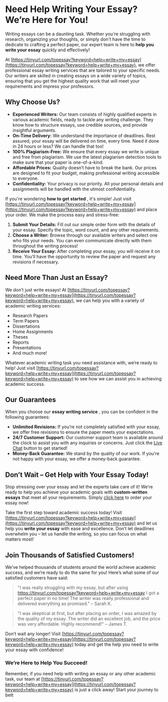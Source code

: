 # Need Help Writing Your Essay? We’re Here for You!

Writing essays can be a daunting task. Whether you're struggling with research, organizing your thoughts, or simply don't have the time to dedicate to crafting a perfect paper, our expert team is here to **help you write your essay** quickly and effectively!

At [https://tinyurl.com/topessay?keyword=help+write+my+essay](https://tinyurl.com/topessay?keyword=help+write+my+essay), we offer professional essay writing services that are tailored to your specific needs. Our writers are skilled in creating essays on a wide variety of topics, ensuring that you get the highest quality work that will meet your requirements and impress your professors.

## Why Choose Us?

- **Experienced Writers:** Our team consists of highly qualified experts in various academic fields, ready to tackle any writing challenge. They know how to structure essays, use credible sources, and provide insightful arguments.
- **On-Time Delivery:** We understand the importance of deadlines. Rest assured, your essay will be delivered on time, every time. Need it done in 24 hours or less? We can handle that too!
- **100% Plagiarism-Free:** We ensure that every essay we write is unique and free from plagiarism. We use the latest plagiarism detection tools to make sure that your paper is one-of-a-kind.
- **Affordable Prices:** Quality doesn’t have to break the bank. Our prices are designed to fit your budget, making professional writing accessible to everyone.
- **Confidentiality:** Your privacy is our priority. All your personal details and assignments will be handled with the utmost confidentiality.

If you're wondering **how to get started** , it's simple! Just visit [https://tinyurl.com/topessay?keyword=help+write+my+essay](https://tinyurl.com/topessay?keyword=help+write+my+essay) and place your order. We make the process easy and stress-free:

1. **Submit Your Details:** Fill out our simple order form with the details of your essay. Specify the topic, word count, and any other requirements.
2. **Choose a Writer:** Browse through our available writers and select one who fits your needs. You can even communicate directly with them throughout the writing process!
3. **Receive Your Essay:** After completing your essay, you will receive it on time. You’ll have the opportunity to review the paper and request any revisions if necessary.

## Need More Than Just an Essay?

We don’t just write essays! At [https://tinyurl.com/topessay?keyword=help+write+my+essay](https://tinyurl.com/topessay?keyword=help+write+my+essay), we can help you with a variety of academic writing services:

- Research Papers
- Term Papers
- Dissertations
- Home Assignments
- Theses
- Reports
- Presentations
- And much more!

Whatever academic writing task you need assistance with, we’re ready to help! Just visit [https://tinyurl.com/topessay?keyword=help+write+my+essay](https://tinyurl.com/topessay?keyword=help+write+my+essay) to see how we can assist you in achieving academic success.

## Our Guarantees

When you choose our **essay writing service** , you can be confident in the following guarantees:

- **Unlimited Revisions:** If you’re not completely satisfied with your essay, we offer free revisions to ensure the paper meets your expectations.
- **24/7 Customer Support:** Our customer support team is available around the clock to assist you with any inquiries or concerns. Just click the [Live Chat](https://tinyurl.com/topessay?keyword=help+write+my+essay) button to get started!
- **Money-Back Guarantee:** We stand by the quality of our work. If you're not happy with your essay, we offer a money-back guarantee.

## Don’t Wait – Get Help with Your Essay Today!

Stop stressing over your essay and let the experts take care of it! We’re ready to help you achieve your academic goals with **custom-written essays** that meet all your requirements. Simply [click here](https://tinyurl.com/topessay?keyword=help+write+my+essay) to order your essay now!

Take the first step toward academic success today! Visit [https://tinyurl.com/topessay?keyword=help+write+my+essay](https://tinyurl.com/topessay?keyword=help+write+my+essay) and let us help you **write your essay** with ease and excellence. Don’t let deadlines overwhelm you – let us handle the writing, so you can focus on what matters most!

## Join Thousands of Satisfied Customers!

We’ve helped thousands of students around the world achieve academic success, and we’re ready to do the same for you! Here’s what some of our satisfied customers have said:

> "I was really struggling with my essay, but after using https://tinyurl.com/topessay?keyword=help+write+my+essay I got a perfect paper in no time! The writer was really professional and delivered everything as promised." – Sarah K.

> "I was skeptical at first, but after placing an order, I was amazed by the quality of my essay. The writer did an excellent job, and the price was very affordable. Highly recommend!" – James T.

Don’t wait any longer! Visit [https://tinyurl.com/topessay?keyword=help+write+my+essay](https://tinyurl.com/topessay?keyword=help+write+my+essay) today and get the help you need to write your essay with confidence!

### We’re Here to Help You Succeed!

Remember, if you need help with writing an essay or any other academic task, our team at [https://tinyurl.com/topessay?keyword=help+write+my+essay](https://tinyurl.com/topessay?keyword=help+write+my+essay) is just a click away! Start your journey to bett
